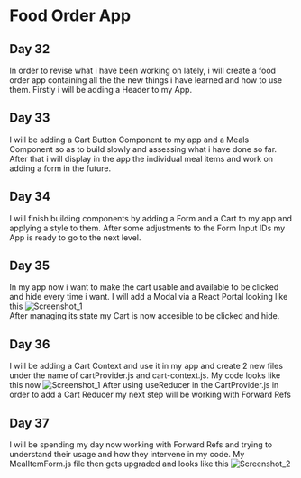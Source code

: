 # Food Order App  
## Day 32  
In order to revise what i have been working on lately, i will create a food order app containing all the the new things i have learned and how to use them. Firstly i will be adding a Header to my App.  
## Day 33  
I will be adding a Cart Button Component to my app and a Meals Component so as to build slowly and assessing what i have done so far. After that i will display in the app the individual meal items and work on adding a form in the future.  
## Day 34  
I will finish building components by adding a Form and a Cart to my app and applying a style to them. After some adjustments to the Form Input IDs my App is ready to go to the next level.  
## Day 35  
In my app now i want to make the cart usable and available to be clicked and hide every time i want. I will add a Modal via a React Portal looking like this ![Screenshot_1](https://user-images.githubusercontent.com/90603989/174860007-01de511f-eac0-4d0e-a6a7-ac6f267d5d05.png)  
After managing its state my Cart is now accesible to be clicked and hide.  
## Day 36  
I will be adding a Cart Context and use it in my app and create 2 new files under the name of cartProvider.js and cart-context.js. My code looks like this now ![Screenshot_1](https://user-images.githubusercontent.com/90603989/175091311-162d7d7d-4500-4c15-bfb1-ca2f482eea94.png) After using useReducer in the CartProvider.js in order to add a Cart Reducer my next step will be working with Forward Refs  
## Day 37  
I will be spending my day now working with Forward Refs and trying to understand their usage and how they intervene in my code. My MealItemForm.js file then gets upgraded and looks like this ![Screenshot_2](https://user-images.githubusercontent.com/90603989/175576977-91dc4101-4ed2-4f05-b310-538c46aff390.png)
